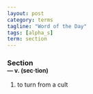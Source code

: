 ```yaml
---
layout: post
category: terms
tagline: "Word of the Day"
tags: [alpha_s]
term: section
---
```


<h3>Section<br/> <small>&mdash; v. (sec<span>&middot;</span>tion)</small></h3>
<p><ol><li>to turn from a cult</li>
</ol></p>
